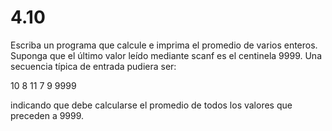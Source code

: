 # 4.10

Escriba un programa que calcule e imprima el promedio de varios enteros. Suponga que el último valor leído mediante scanf es el centinela 9999. Una secuencia típica de entrada pudiera ser:

10  8  11  7  9  9999

indicando que debe calcularse el promedio de todos los valores que preceden a 9999.

